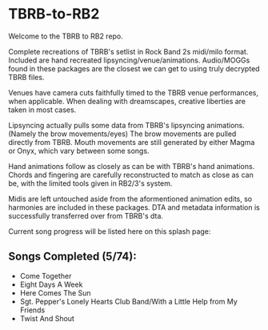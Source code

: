 # TBRB-to-RB2

Welcome to the TBRB to RB2 repo.

Complete recreations of TBRB's setlist in Rock Band 2s midi/milo format. Included are hand recreated lipsyncing/venue/animations.
Audio/MOGGs found in these packages are the closest we can get to using truly decrypted TBRB files.

Venues have camera cuts faithfully timed to the TBRB venue performances, when applicable.
When dealing with dreamscapes, creative liberties are taken in most cases.

Lipsyncing actually pulls some data from TBRB's lipsyncing animations. (Namely the brow movements/eyes)
The brow movements are pulled directly from TBRB. Mouth movements are still generated by either Magma or Onyx, which vary between some songs.

Hand animations follow as closely as can be with TBRB's hand animations. Chords and fingering are carefully reconstructed to match as close as can be, with the limited tools given in RB2/3's system.

Midis are left untouched aside from the aformentioned animation edits, so harmonies are included in these packages.
DTA and metadata information is successfully transferred over from TBRB's dta.

Current song progress will be listed here on this splash page:

## Songs Completed (5/74):
*  Come Together
*  Eight Days A Week
*  Here Comes The Sun
*  Sgt. Pepper's Lonely Hearts Club Band/With a Little Help from My Friends
*  Twist And Shout
